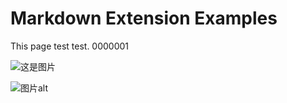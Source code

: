 # Markdown Extension Examples

This page test test. 0000001

![这是图片](/assets/imgs/wxhsmkf.jpg "Magic Gardens")

<img src="/assets/imgs/wxhsmkf.jpg" alt="图片alt" title="图片title">